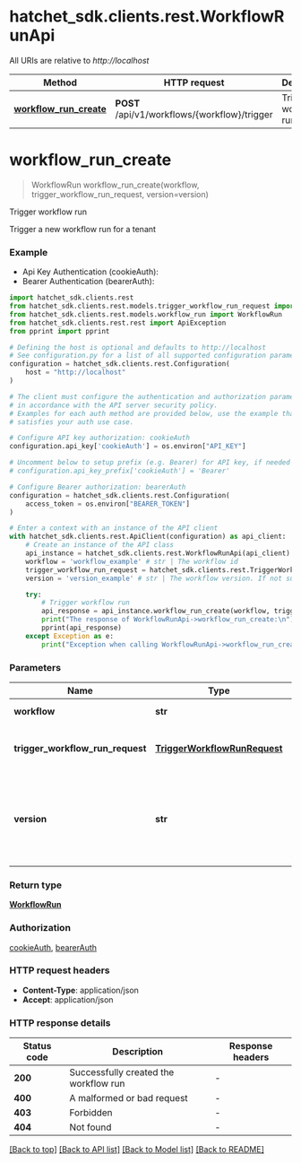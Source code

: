 # hatchet_sdk.clients.rest.WorkflowRunApi

All URIs are relative to *http://localhost*

Method | HTTP request | Description
------------- | ------------- | -------------
[**workflow_run_create**](WorkflowRunApi.md#workflow_run_create) | **POST** /api/v1/workflows/{workflow}/trigger | Trigger workflow run


# **workflow_run_create**
> WorkflowRun workflow_run_create(workflow, trigger_workflow_run_request, version=version)

Trigger workflow run

Trigger a new workflow run for a tenant

### Example

* Api Key Authentication (cookieAuth):
* Bearer Authentication (bearerAuth):

```python
import hatchet_sdk.clients.rest
from hatchet_sdk.clients.rest.models.trigger_workflow_run_request import TriggerWorkflowRunRequest
from hatchet_sdk.clients.rest.models.workflow_run import WorkflowRun
from hatchet_sdk.clients.rest.rest import ApiException
from pprint import pprint

# Defining the host is optional and defaults to http://localhost
# See configuration.py for a list of all supported configuration parameters.
configuration = hatchet_sdk.clients.rest.Configuration(
    host = "http://localhost"
)

# The client must configure the authentication and authorization parameters
# in accordance with the API server security policy.
# Examples for each auth method are provided below, use the example that
# satisfies your auth use case.

# Configure API key authorization: cookieAuth
configuration.api_key['cookieAuth'] = os.environ["API_KEY"]

# Uncomment below to setup prefix (e.g. Bearer) for API key, if needed
# configuration.api_key_prefix['cookieAuth'] = 'Bearer'

# Configure Bearer authorization: bearerAuth
configuration = hatchet_sdk.clients.rest.Configuration(
    access_token = os.environ["BEARER_TOKEN"]
)

# Enter a context with an instance of the API client
with hatchet_sdk.clients.rest.ApiClient(configuration) as api_client:
    # Create an instance of the API class
    api_instance = hatchet_sdk.clients.rest.WorkflowRunApi(api_client)
    workflow = 'workflow_example' # str | The workflow id
    trigger_workflow_run_request = hatchet_sdk.clients.rest.TriggerWorkflowRunRequest() # TriggerWorkflowRunRequest | The input to the workflow run
    version = 'version_example' # str | The workflow version. If not supplied, the latest version is fetched. (optional)

    try:
        # Trigger workflow run
        api_response = api_instance.workflow_run_create(workflow, trigger_workflow_run_request, version=version)
        print("The response of WorkflowRunApi->workflow_run_create:\n")
        pprint(api_response)
    except Exception as e:
        print("Exception when calling WorkflowRunApi->workflow_run_create: %s\n" % e)
```



### Parameters


Name | Type | Description  | Notes
------------- | ------------- | ------------- | -------------
 **workflow** | **str**| The workflow id |
 **trigger_workflow_run_request** | [**TriggerWorkflowRunRequest**](TriggerWorkflowRunRequest.md)| The input to the workflow run |
 **version** | **str**| The workflow version. If not supplied, the latest version is fetched. | [optional]

### Return type

[**WorkflowRun**](WorkflowRun.md)

### Authorization

[cookieAuth](../README.md#cookieAuth), [bearerAuth](../README.md#bearerAuth)

### HTTP request headers

 - **Content-Type**: application/json
 - **Accept**: application/json

### HTTP response details

| Status code | Description | Response headers |
|-------------|-------------|------------------|
**200** | Successfully created the workflow run |  -  |
**400** | A malformed or bad request |  -  |
**403** | Forbidden |  -  |
**404** | Not found |  -  |

[[Back to top]](#) [[Back to API list]](../README.md#documentation-for-api-endpoints) [[Back to Model list]](../README.md#documentation-for-models) [[Back to README]](../README.md)
